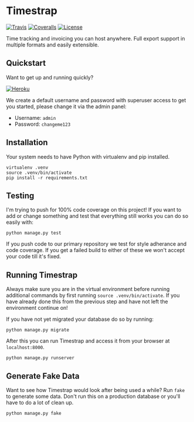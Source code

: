 Timestrap
=========

[![Travis][travis-shield]][travis-link] [![Coveralls][coveralls-shield]][coveralls-link]  [![License][license-shield]][license-link]

Time tracking and invoicing you can host anywhere. Full export support in
multiple formats and easily extensible.


Quickstart
----------

Want to get up and running quickly?

[![Heroku][heroku-shield]][heroku-link]

We create a default username and password with superuser access to get you
started, please change it via the admin panel:

 + Username: `admin`
 + Password: `changeme123`


Installation
------------

Your system needs to have Python with virtualenv and pip installed.

    virtualenv .venv
    source .venv/bin/activate
    pip install -r requirements.txt


Testing
-------

I'm trying to push for 100% code coverage on this project! If you want to add
or change something and test that everything still works you can do so easily
with:

    python manage.py test

If you push code to our primary repository we test for style adherance and code
coverage. If you get a failed build to either of these we won't accept your
code till it's fixed.


Running Timestrap
-----------------

Always make sure you are in the virtual environment before running additional
commands by first running `source .venv/bin/activate`. If you have already done
this from the previous step and have not left the environment continue on!

If you have not yet migrated your database do so by running:

    python manage.py migrate

After this you can run Timestrap and access it from your browser at
`localhost:8000`.

    python manage.py runserver


Generate Fake Data
------------------

Want to see how Timestrap would look after being used a while? Run `fake` to
generate some data. Don't run this on a production database or you'll have to
do a lot of clean up.

    python manage.py fake


[travis-shield]: https://img.shields.io/travis/overshard/timestrap.svg?style=flat-square
[travis-link]: https://travis-ci.org/overshard/timestrap
[coveralls-shield]: https://img.shields.io/coveralls/overshard/timetrap.svg?style=flat-square
[coveralls-link]: https://coveralls.io/github/overshard/timestrap
[license-shield]: https://img.shields.io/github/license/overshard/timestrap.svg?style=flat-square
[license-link]: https://github.com/overshard/timestrap/blob/master/LICENSE.md
[heroku-shield]: https://www.herokucdn.com/deploy/button.svg
[heroku-link]: https://heroku.com/deploy?template=https://github.com/overshard/timestrap
